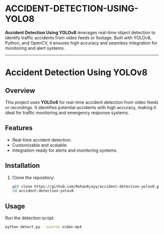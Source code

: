 # ACCIDENT-DETECTION-USING-YOLO8
**Accident Detection Using YOLOv8** leverages real-time object detection to identify traffic accidents from video feeds or footage. Built with YOLOv8, Python, and OpenCV, it ensures high accuracy and seamless integration for monitoring and alert systems.

---

# Accident Detection Using YOLOv8

## Overview
This project uses **YOLOv8** for real-time accident detection from video feeds or recordings. It identifies potential accidents with high accuracy, making it ideal for traffic monitoring and emergency response systems.

## Features
- Real-time accident detection.
- Customizable and scalable.
- Integration-ready for alerts and monitoring systems.

## Installation
1. Clone the repository:
   ```bash
   git clone https://github.com/RohanAjayy/accident-detection-yolov8.git
   cd accident-detection-yolov8
   ```

## Usage
Run the detection script:
```bash
python detect.py --source video.mp4
```
